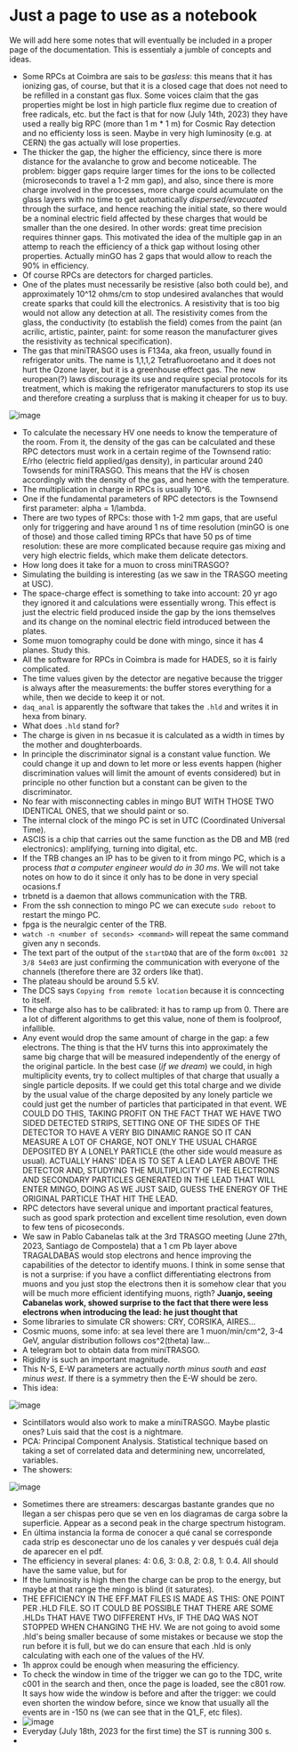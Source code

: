 # Just a page to use as a notebook

We will add here some notes that will eventually be included in a proper page of the documentation. This is essentialy a jumble of concepts and ideas.

- Some RPCs at Coimbra are sais to be *gasless*: this means that it has ionizing gas, of course, but that it is a closed cage that does not need to be refilled in a constant gas flux. Some voices claim that the gas properties might be lost in high particle flux regime due to creation of free radicals, etc. but the fact is that for now (July 14th, 2023) they have used a really big RPC (more than 1 m * 1 m) for Cosmic Ray detection and no efficienty loss is seen. Maybe in very high luminosity (e.g. at CERN) the gas actually will lose properties.
- The thicker the gap, the higher the efficiency, since there is more distance for the avalanche to grow and become noticeable. The problem: bigger gaps require larger times for the ions to be collected (microseconds to travel a 1-2 mm gap), and also, since there is more charge involved in the processes, more charge could acumulate on the glass layers with no time to get automatically *dispersed/evacuated* through the surface, and hence reaching the initial state, so there would be a nominal electric field affected by these charges that would be smaller than the one desired. In other words: great time precision requires thinner gaps. This motivated the idea of the multiple gap in an attemp to reach the efficiency of a thick gap without losing other properties. Actually minGO has 2 gaps that would allow to reach the 90% in efficiency.
- Of course RPCs are detectors for charged particles.
- One of the plates must necessarily be resistive (also both could be), and approximately 10^12 ohms/cm to stop undesired avalanches that would create sparks that could kill the electronics. A resistivity that is too big would not allow any detection at all. The resistivity comes from the glass, the conductivity (to establish the field) comes from the paint (an acrilic, artistic, painter, paint: for some reason the manufacturer gives the resistivity as technical specification).
- The gas that miniTRASGO uses is F134a, aka freon, usually found in refrigerator units. The name is 1,1,1,2 Tetrafluoroetano and it does not hurt the Ozone layer, but it is a greenhouse effect gas. The new european(?) laws discourage its use and require special protocols for its treatment, which is making the refrigerator manufacturers to stop its use and therefore creating a surpluss that is making it cheaper for us to buy.

![image](https://github.com/cayesoneira/miniTRASGO/assets/93153458/1238032e-7baf-4882-804f-d5526154e978)

- To calculate the necessary HV one needs to know the temperature of the room. From it, the density of the gas can be calculated and these RPC detectors must work in a certain regime of the Townsend ratio: E/rho (electric field applied/gas density), in particular around 240 Towsends for miniTRASGO. This means that the HV is chosen accordingly with the density of the gas, and hence with the temperature.
- The multiplication in charge in RPCs is usually 10^6.
- One if the fundamental parameters of RPC detectors is the Townsend first parameter: alpha = 1/lambda.
- There are two types of RPCs: those with 1-2 mm gaps, that are useful only for triggering and have around 1 ns of time resolution (minGO is one of those) and those called timing RPCs that have 50 ps of time resolution: these are more complicated because require gas mixing and very high electric fields, which make them delicate detectors.
- How long does it take for a muon to cross miniTRASGO?
- Simulating the building is interesting (as we saw in the TRASGO meeting at USC).
- The space-charge effect is something to take into account: 20 yr ago they ignored it and calculations were essentially wrong. This effect is just the electric field produced inside the gap by the ions themselves and its change on the nominal electric field introduced between the plates.
- Some muon tomography could be done with mingo, since it has 4 planes. Study this.
- All the software for RPCs in Coimbra is made for HADES, so it is fairly complicated.
- The time values given by the detector are negative because the trigger is always after the measurements: the buffer stores everything for a while, then we decide to keep it or not.
- `daq_anal` is apparently the software that takes the `.hld` and writes it in hexa from binary.
- What does `.hld` stand for?
- The charge is given in ns becasue it is calculated as a width in times by the mother and doughterboards.
- In principle the discriminator signal is a constant value function. We could change it up and down to let more or less events happen (higher discrimination values will limit the amount of events considered) but in principle no other function but a constant can be given to the discriminator.
- No fear with misconnecting cables in mingo BUT WITH THOSE TWO IDENTICAL ONES, that we should paint or so.
- The internal clock of the mingo PC is set in UTC (Coordinated Universal Time).
- ASCIS is a chip that carries out the same function as the DB and MB (red electronics): amplifying, turning into digital, etc.
- If the TRB changes an IP has to be given to it from mingo PC, which is a process *that a computer engineer would do in 30 ms*. We will not take notes on how to do it since it only has to be done in very special ocasions.f
- trbnetd is a daemon that allows communication with the TRB.
- From the ssh connection to mingo PC we can execute `sudo reboot` to restart the mingo PC.
- fpga is the neuralgic center of the TRB.
- `watch -n <number of seconds> <command>` will repeat the same command given any n seconds.
- The text part of the output of the `startDAQ` that are of the form `0xc001 32 3/8 54e03` are just confirming the communication with everyone of the channels (therefore there are 32 orders like that).
- The plateau should be around 5.5 kV.
- The DCS says `Copying from remote location` because it is conncecting to itself.
- The charge also has to be calibrated: it has to ramp up from 0. There are a lot of different algorithms to get this value, none of them is foolproof, infallible.
- Any event would drop the same amount of charge in the gap: a few electrons. The thing is that the HV turns this into approximately the same big charge that will be measured independently of the energy of the original particle. In the best case (*if we dream*) we could, in high multiplicity events, try to collect multiples of that charge that usually a single particle deposits. If we could get this total charge and we divide by the usual value of the charge deposited by any lonely particle we could just get the number of particles that participated in that event. WE COULD DO THIS, TAKING PROFIT ON THE FACT THAT WE HAVE TWO SIDED DETECTED STRIPS, SETTING ONE OF THE SIDES OF THE DETECTOR TO HAVE A VERY BIG DINAMIC RANGE SO IT CAN MEASURE A LOT OF CHARGE, NOT ONLY THE USUAL CHARGE DEPOSITED BY A LONELY PARTICLE (the other side would measure as usual). ACTUALLY HANS' IDEA IS TO SET A LEAD LAYER ABOVE THE DETECTOR AND, STUDYING THE MULTIPLICITY OF THE ELECTRONS AND SECONDARY PARTICLES GENERATED IN THE LEAD THAT WILL ENTER MINGO, DOING AS WE JUST SAID, GUESS THE ENERGY OF THE ORIGINAL PARTICLE THAT HIT THE LEAD.
- RPC detectors have several unique and important practical features, such as good spark protection and excellent time resolution, even down to few tens of picoseconds.
- We saw in Pablo Cabanelas talk at the 3rd TRASGO meeting (June 27th, 2023, Santiago de Compostela) that a 1 cm Pb layer above TRAGALDABAS would stop electrons and hence improving the capabilities of the detector to identify muons. I think in some sense that is not a surprise: if you have a conflict differentiating electrons from muons and you just stop the electrons then it is somehow clear that you will be much more efficient identifying muons, rigth? **Juanjo, seeing Cabanelas work, showed surprise to the fact that there were less electrons when introducing the lead: he just thought that**
- Some libraries to simulate CR showers: CRY, CORSIKA, AIRES...
- Cosmic muons, some info: at sea level there are 1 muon/min/cm^2, 3-4 GeV, angular distribution follows cos^2(theta) law...
- A telegram bot to obtain data from miniTRASGO.
- Rigidity is such an important magnitude.
- This N-S, E-W parameters are actually *north minus south* and *east minus west*. If there is a symmetry then the E-W should be zero.
- This idea:

![image](https://github.com/cayesoneira/miniTRASGO/assets/93153458/45422867-b163-4117-8dce-5e3e32aac516)

- Scintillators would also work to make a miniTRASGO. Maybe plastic ones? Luis said that the cost is a nightmare.
- PCA: Principal Component Analysis. Statistical technique based on taking a set of correlated data and determining new, uncorrelated, variables.
- The showers:

![image](https://github.com/cayesoneira/miniTRASGO/assets/93153458/a801a4f0-d95d-4898-8f6f-9655292cbbe9)

- Sometimes there are streamers: descargas bastante grandes que no llegan a ser chispas pero que se ven en los diagramas de carga sobre la superficie. Appear as a second peak in the charge spectrum histogram.
- En última instancia la forma de conocer a qué canal se corresponde cada strip es desconectar uno de los canales y ver después cuál deja de aparecer en el pdf.
- The efficiency in several planes: 4: 0.6, 3: 0.8, 2: 0.8, 1: 0.4. All should have the same value, but for
- If the luminosity is high then the charge can be prop to the energy, but maybe at that range the mingo is blind (it saturates).
- THE EFFICIENCY IN THE EFF.MAT FILES IS MADE AS THIS: ONE POINT PER .HLD FILE. SO IT COULD BE POSSIBLE THAT THERE ARE SOME .HLDs THAT HAVE TWO DIFFERENT HVs, IF THE DAQ WAS NOT STOPPED WHEN CHANGING THE HV. We are not going to avoid some .hld's being smaller because of some mistakes or because we stop the run before it is full, but we do can ensure that each .hld is only calculating with each one of the values of the HV.
- 1h approx could be enough when measuring the efficiency.
- To check the window in time of the trigger we can go to the TDC, write c001 in the search and then, once the page is loaded, see the c801 row. It says how wide the window is before and after the trigger: we could even shorten the window before, since we know that usually all the events are in -150 ns (we can see that in the Q1_F, etc files).
-  ![image](https://github.com/cayesoneira/miniTRASGO-documentation/assets/93153458/04e027f9-11ed-45c9-aaa5-54365ed7d67b)
-  Everyday (July 18th, 2023 for the first time) the ST is running 300 s.
-  
